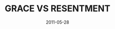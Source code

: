 ---
layout: message
category: message
series: "The Guide"
title: "GRACE VS RESENTMENT"
date: 2011-05-28
message_id: 675
---